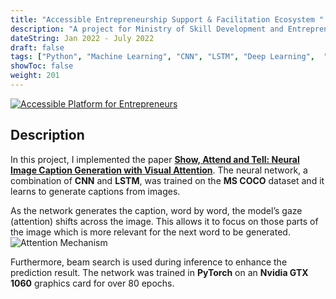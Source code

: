 ```yaml
---
title: "Accessible Entrepreneurship Support & Facilitation Ecosystem "
description: "A project for Ministry of Skill Development and Entrepreneurship under Smart India Hackathon"
dateString: Jan 2022 - July 2022
draft: false
tags: ["Python", "Machine Learning", "CNN", "LSTM", "Deep Learning",  "AI"]
showToc: false
weight: 201
--- 
```


[![Accessible Platform for Entrepreneurs](/projects/accessibility-system/video.jpg)](https://www.youtube.com/watch?v=RmOgL6IYQkM)


## Description
In this project, I implemented the paper **[Show, Attend and Tell: Neural Image Caption Generation with Visual Attention](https://arxiv.org/abs/1502.03044)**. The neural network, a combination of **CNN** and **LSTM**, was trained on the **MS COCO** dataset and it learns to generate captions from images. 

As the network generates the caption, word by word, the model’s gaze (attention) shifts across the image. This allows it to focus on those parts of the image which is more relevant for the next word to be generated. 
![Attention Mechanism](/projects/automated-image-captioning/img1.jpg)

Furthermore, beam search is used during inference to enhance the prediction result. The network was trained in **PyTorch** on an **Nvidia GTX 1060** graphics card for over 80 epochs.